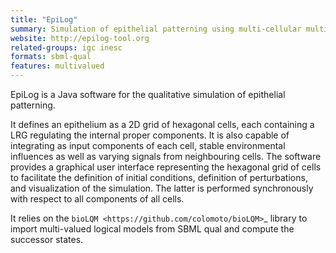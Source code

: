 ```yaml
---
title: "EpiLog"
summary: Simulation of epithelial patterning using multi-cellular multivalued logical models
website: http://epilog-tool.org
related-groups: igc inesc
formats: sbml-qual
features: multivalued
---
```



EpiLog is a Java software for the qualitative simulation of epithelial patterning.

It defines an epithelium as a 2D grid of hexagonal cells, each containing a LRG regulating the internal proper components.
It is also capable of integrating as input components of each cell, stable environmental influences as well as varying signals from neighbouring cells.
The software provides a graphical user interface representing the hexagonal grid of cells to facilitate the definition of initial conditions,
definition of perturbations, and visualization of the simulation. The latter is performed synchronously with respect to all components of all cells.

It relies on the `bioLQM <https://github.com/colomoto/bioLQM>`_ library to import multi-valued logical models from SBML qual and compute the successor states.




